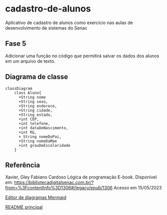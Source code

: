 # cadastro-de-alunos

Aplicativo de cadastro de alunos como exercício nas aulas de desenvolvimento de sistemas do Senac

## Fase 5

Adicionar uma função no código que permitirá salvar os dados dos alunos em um arquivo de texto.

## Diagrama de classe

```mermaid
classDiagram
    class Aluno{
      +String nome
      +String sexo,
      +String endereco,
      +String cidade,
      +String estado,
      +int CEP,
      +int telefone,
      +int dataDeNascimento,
      +int RG,
      + String nomeDoPai,
      +String nomeDaMae
      +int grauDeEscolaridade
    }
```

## Referência

Xavier, Gley Fabiano Cardoso
Lógica de programação
E-book. Disponível em: https://bibliotecadigitalsenac.com.br/?from=%3FcontentInfo%3D1306#/legacy/epub/1306
Acesso em 15/05/2023

[Editor de diagramas Mermaid](https://mermaid.live/)

[README principal](../README.md)
